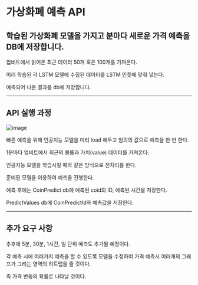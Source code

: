 # 가상화폐 예측 API
## 학습된 가상화폐 모델을 가지고 분마다 새로운 가격 예측을 DB에 저장합니다.
업비트에서 읽어온 최근 데이터 50개 혹은 100개를 가져온다.

미리 학습된 각 LSTM 모델에 수집된 데이터를 LSTM 인풋에 맞춰 넣는다.

예측되어 나온 결과를 db에 저장합니다.
**************
## API 실행 과정
![image](https://github.com/Digital-coin-predict-Service/BTC-API/assets/112631585/eff53d34-4de1-445c-8eb5-8982f4963321)

빠른 예측을 위해 인공지능 모델을 미리 load 해두고 임의의 값으로 예측을 한 번 한다.

1분마다 업비트에서 최근의 볼륨과 가치(value) 데이터를 가져온다.

인공지능 모델을 학습시킬 때와 같은 방식으로 전처리를 한다.

준비된 모델을 이용하여 예측을 진행한다.

예측 후에는 CoinPredict db에 예측된 coid의 ID, 예측된 시간을 저장한다.

PredictValues db에 CoinPredictId와 예측값을 저장한다.

***************
## 추가 요구 사항

추후에 5분, 30분, 1시간, 일 단위 예측도 추가될 예정이다.

각 예측 시에 여러가지 예측을 할 수 있도록 모델을 수정하여 가격 예측시 여러개의 그래프가 그리는 영역의 히트맵을 줄 것이다.

즉 가격 변동의 확률로 나타날 것이다.
